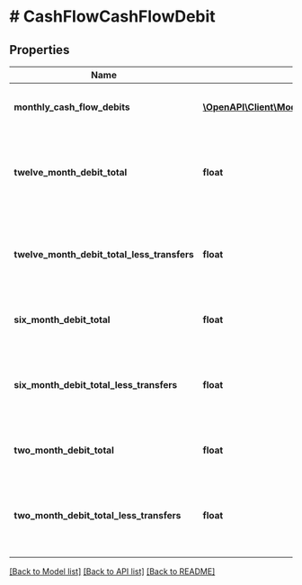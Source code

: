 # # CashFlowCashFlowDebit

## Properties

Name | Type | Description | Notes
------------ | ------------- | ------------- | -------------
**monthly_cash_flow_debits** | [**\OpenAPI\Client\Model\CashFlowMonthlycashflowDebits[]**](CashFlowMonthlycashflowDebits.md) | List of attributes for each month |
**twelve_month_debit_total** | **float** | Sum of all monthly debit transactions for each month by account | [optional]
**twelve_month_debit_total_less_transfers** | **float** | Sum of all monthly debit transactions without transfers for the account | [optional]
**six_month_debit_total** | **float** | Six month sum of all debit transactions | [optional]
**six_month_debit_total_less_transfers** | **float** | Six month sum of all debit transactions without transfers for the account | [optional]
**two_month_debit_total** | **float** | Two month sum of all debit transactions | [optional]
**two_month_debit_total_less_transfers** | **float** | Two month sum of all debit transactions without transfers for the account | [optional]

[[Back to Model list]](../../README.md#models) [[Back to API list]](../../README.md#endpoints) [[Back to README]](../../README.md)
